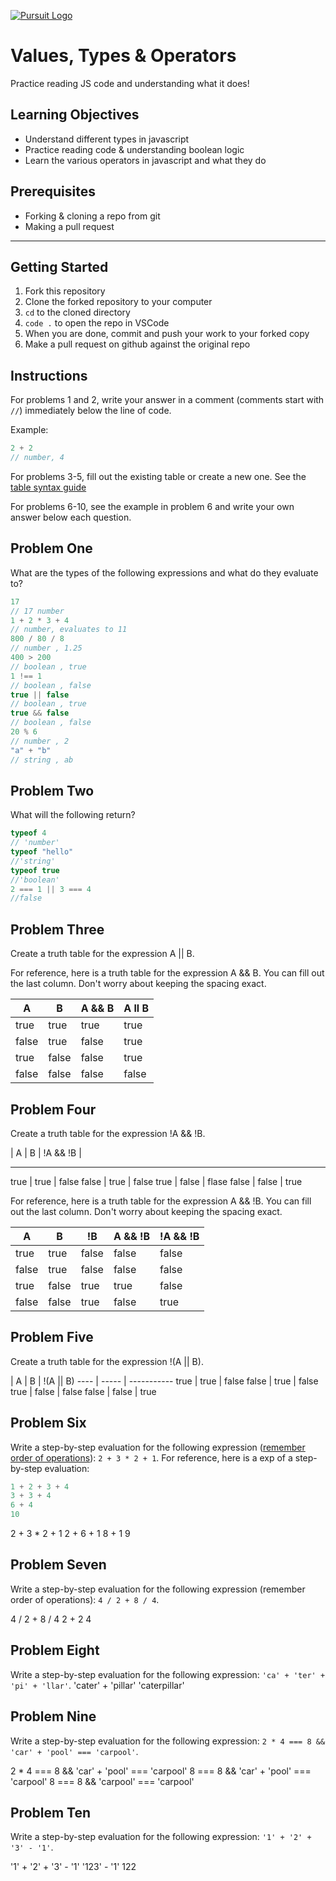 [![Pursuit Logo](https://avatars1.githubusercontent.com/u/5825944?s=200&v=4)](https://pursuit.org)

# Values, Types & Operators

Practice reading JS code and understanding what it does!

## Learning Objectives

- Understand different types in javascript
- Practice reading code & understanding boolean logic
- Learn the various operators in javascript and what they do

## Prerequisites

- Forking & cloning a repo from git
- Making a pull request

---

## Getting Started

1. Fork this repository
1. Clone the forked repository to your computer
1. `cd` to the cloned directory
1. `code .` to open the repo in VSCode
1. When you are done, commit and push your work to your forked copy
1. Make a pull request on github against the original repo

## Instructions

For problems 1 and 2, write your answer in a comment (comments start with `//`) immediately below the line of code.

Example:

```js
2 + 2
// number, 4
```

For problems 3-5, fill out the existing table or create a new one. See the [table syntax guide](https://www.markdownguide.org/extended-syntax#tables)

For problems 6-10, see the example in problem 6 and write your own answer below each question.



## Problem One

What are the types of the following expressions and what do they evaluate to?

```js
17
// 17 number 
1 + 2 * 3 + 4
// number, evaluates to 11
800 / 80 / 8
// number , 1.25
400 > 200
// boolean , true
1 !== 1
// boolean , false
true || false
// boolean , true
true && false
// boolean , false
20 % 6
// number , 2
"a" + "b"
// string , ab
```

## Problem Two

What will the following return?

```js
typeof 4
// 'number'
typeof "hello"
//'string'
typeof true
//'boolean'
2 === 1 || 3 === 4
//false
```

## Problem Three

Create a truth table for the expression A || B.

For reference, here is a truth table for the expression A && B. You can fill out the last column. Don't worry about keeping the spacing exact.

| A     | B     | A && B |  A ll B   |
| ----- | ----- | ------ | ---------- |
| true  | true  | true   |   true   |
| false | true  | false  |    true  |
| true  | false | false  |   true   |
| false | false | false  |    false |

 



## Problem Four

Create a truth table for the expression !A && !B.

|  A    |  B    | !A && !B | 
  -----   -----   ------
  true  |  true   | false 
  false |  true   | false
  true  |  false  | flase
  false |  false  | true





For reference, here is a truth table for the expression A && !B. You can fill out the last column. Don't worry about keeping the spacing exact.

| A     | B     | !B    | A && !B | !A && !B |
| ----- | ----- | ----- | ------- | -------- |
| true  | true  | false | false   |  false   |
| false | true  | false | false   |  false   |
| true  | false | true  | true    |  false   |
| false | false | true  | false   |  true    |

## Problem Five

Create a truth table for the expression !(A || B).

|  A   |  B    |  !(A  ||  B)
  ---- | ----- | -----------
  true |  true |  false
  false | true |  false
  true | false |  false
  false | false | true


## Problem Six

Write a step-by-step evaluation for the following expression ([remember order of operations](https://www.mathsisfun.com/operation-order-pemdas.html)): `2 + 3 * 2 + 1`.
For reference, here is a exp of a step-by-step evaluation:

```js
1 + 2 + 3 + 4
3 + 3 + 4
6 + 4
10
```
2 + 3 * 2 + 1
2 + 6 + 1
8 + 1
9


## Problem Seven

Write a step-by-step evaluation for the following expression (remember order of operations): `4 / 2 + 8 / 4`.

4 / 2 + 8 / 4
2 + 2
4


## Problem Eight

Write a step-by-step evaluation for the following expression: `'ca' + 'ter' + 'pi' + 'llar'`.
'cater' + 'pillar'
'caterpillar'


## Problem Nine

Write a step-by-step evaluation for the following expression: `2 * 4 === 8 && 'car' + 'pool' === 'carpool'`.

2 * 4 === 8 && 'car' + 'pool' === 'carpool'
8 === 8 && 'car' + 'pool' === 'carpool'
8 === 8 && 'carpool' === 'carpool'


## Problem Ten

Write a step-by-step evaluation for the following expression: `'1' + '2' + '3' - '1'`.

'1' + '2' + '3' - '1'
'123' - '1'
122

